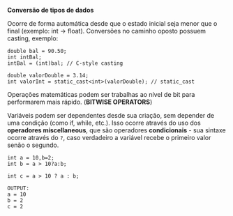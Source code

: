 **Conversão de tipos de dados**

Ocorre de forma automática desde que o estado inicial seja menor que o final (exemplo: int -> float). Conversões no caminho oposto possuem casting, exemplo: 

```
double bal = 90.50;
int intBal;
intBal = (int)bal; // C-style casting

double valorDouble = 3.14;
int valorInt = static_cast<int>(valorDouble); // static_cast
```

Operações matemáticas podem ser trabalhas ao nível de bit para performarem mais rápido. (**BITWISE OPERATORS**)

Variáveis podem ser dependentes desde sua criação, sem depender de uma condição (como if, while, etc.). Isso ocorre através do uso dos **operadores miscellaneous**, que são operadores **condicionais** - sua sintaxe ocorre através do ```?```, caso verdadeiro a variável recebe o primeiro valor senão o segundo.

```
int a = 10,b=2;
int b = a > 10?a:b;

int c = a > 10 ? a : b;

OUTPUT:
a = 10
b = 2
c = 2
```